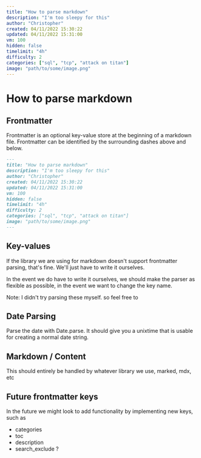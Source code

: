 ```yaml
---
title: "How to parse markdown"
description: "I'm too sleepy for this"
author: "Christopher"
created: 04/11/2022 15:30:22
updated: 04/11/2022 15:31:00
vm: 100
hidden: false
timelimit: "4h"
difficulty: 2
categories: ["sql", "tcp", "attack on titan"]
image: "path/to/some/image.png"
---
```


# How to parse markdown

## Frontmatter

Frontmatter is an optional key-value store at the beginning of a markdown file. Frontmatter can be identified by the surrounding dashes above and below.

```markdown
---
title: "How to parse markdown"
description: "I'm too sleepy for this"
author: "Christopher"
created: 04/11/2022 15:30:22
updated: 04/11/2022 15:31:00
vm: 100
hidden: false
timelimit: "4h"
difficulty: 2
categories: ["sql", "tcp", "attack on titan"]
image: "path/to/some/image.png"
---
```

## Key-values

If the library we are using for markdown doesn't support frontmatter parsing, that's fine. We'll just have to write it ourselves.

In the event we do have to write it ourselves, we should make the parser as flexible as possible, in the event we want to change the key name.

Note: I didn't try parsing these myself. so feel free to

## Date Parsing

Parse the date with Date.parse. It should give you a unixtime that is usable for creating a normal date string.

## Markdown / Content

This should entirely be handled by whatever library we use, marked, mdx, etc

## Future frontmatter keys

In the future we might look to add functionality by implementing new keys, such as

- categories
- toc
- description
- search_exclude ?
